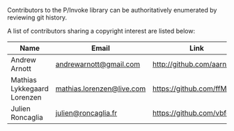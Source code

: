 Contributors to the P/Invoke library can be authoritatively enumerated
by reviewing git history.

A list of contributors sharing a copyright interest are listed below:

| Name | Email | Link |
| ---- | ----- | ---- |
| Andrew Arnott | andrewarnott@gmail.com | http://github.com/aarnott
| Mathias Lykkegaard Lorenzen | mathias.lorenzen@live.com | https://github.com/ffMathy
| Julien Roncaglia | julien@roncaglia.fr | https://github.com/vbfox
